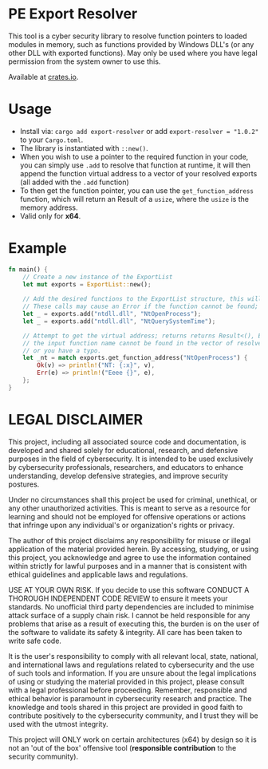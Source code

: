 # PE Export Resolver

This tool is a cyber security library to resolve function pointers to loaded modules in memory, such as functions provided by Windows DLL's (or any other DLL with exported functions). May only be used where you have legal permission from the system owner to use this. 

Available at [crates.io](https://crates.io/crates/export-resolver).

# Usage

 - Install via: `cargo add export-resolver` or add `export-resolver = "1.0.2"` to your `Cargo.toml`.
 - The library is instantiated with `::new()`.
 - When you wish to use a pointer to the required function in your code, you can simply use `.add` to resolve that function at runtime, it will then append the function virtual address to a vector of your resolved exports (all added with the `.add` function)
 - To then get the function pointer, you can use the `get_function_address` function, which will return an Result of a `usize`, where the `usize` is the memory address.
 - Valid only for **x64**.

# Example

```Rust
fn main() {
    // Create a new instance of the ExportList
    let mut exports = ExportList::new();
    
    // Add the desired functions to the ExportList structure, this will resolve and save the virtual addresses
    // These calls may cause an Error if the function cannot be found; .add returns Result<(), ExportError>
    let _ = exports.add("ntdll.dll", "NtOpenProcess");
    let _ = exports.add("ntdll.dll", "NtQuerySystemTime");

    // Attempt to get the virtual address; returns returns Result<(), ExportError> - an error will be returned where
    // the input function name cannot be found in the vector of resolved functions (i.e. if the above step failed)
    // or you have a typo.
    let _nt = match exports.get_function_address("NtOpenProcess") {
        Ok(v) => println!("NT: {:x}", v),
        Err(e) => println!("Eeee {}", e),
    };
}
```

# LEGAL DISCLAIMER 

This project, including all associated source code and documentation, is developed and shared solely for educational, research, and defensive purposes in the field of cybersecurity. It is intended to be used exclusively by cybersecurity professionals, researchers, and educators to enhance understanding, develop defensive strategies, and improve security postures.

Under no circumstances shall this project be used for criminal, unethical, or any other unauthorized activities. This is meant to serve as a resource for learning and should not be employed for offensive operations or actions that infringe upon any individual's or organization's rights or privacy.

The author of this project disclaims any responsibility for misuse or illegal application of the material provided herein. By accessing, studying, or using this project, you acknowledge and agree to use the information contained within strictly for lawful purposes and in a manner that is consistent with ethical guidelines and applicable laws and regulations.

USE AT YOUR OWN RISK. If you decide to use this software CONDUCT A THOROUGH INDEPENDENT CODE REVIEW to ensure it meets your standards. No unofficial third party dependencies are included to minimise attack surface of a supply chain risk. I cannot be held responsible for any problems that arise as a result of executing this, the burden is on the user of the software to validate its safety & integrity. All care has been taken to write safe code.

It is the user's responsibility to comply with all relevant local, state, national, and international laws and regulations related to cybersecurity and the use of such tools and information. If you are unsure about the legal implications of using or studying the material provided in this project, please consult with a legal professional before proceeding. Remember, responsible and ethical behavior is paramount in cybersecurity research and practice. The knowledge and tools shared in this project are provided in good faith to contribute positively to the cybersecurity community, and I trust they will be used with the utmost integrity.

This project will ONLY work on certain architectures (x64) by design so it is not an 'out of the box' offensive tool (**responsible contribution** to the security community).